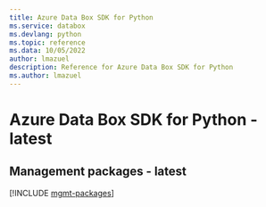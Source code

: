 ```yaml
---
title: Azure Data Box SDK for Python
ms.service: databox
ms.devlang: python
ms.topic: reference
ms.data: 10/05/2022
author: lmazuel
description: Reference for Azure Data Box SDK for Python
ms.author: lmazuel
---
```

# Azure Data Box SDK for Python - latest

## Management packages - latest
[!INCLUDE [mgmt-packages](data-box-mgmt-index.md)]
